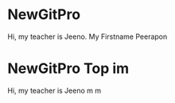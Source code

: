 # NewGitPro
Hi, my teacher is Jeeno. My Firstname Peerapon
# NewGitPro Top im
Hi, my teacher is Jeeno m m